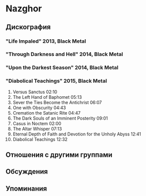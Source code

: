 # Nazghor



## Дискография

### "Life Impaled" 2013, Black Metal



### "Through Darkness and Hell" 2014, Black Metal



### "Upon the Darkest Season" 2014, Black Metal



### "Diabolical Teachings" 2015, Black Metal

1. Versus Sanctus  02:10
2. The Left Hand of Baphomet  05:13
3. Sever the Ties Become the Antichrist  06:07
4. One with Obscurity  04:43
5. Cremation the Satanic Rite  04:47
6. The Dark Souls of an Imminent Posterity  09:01
7. Casus in Noctem  02:00 
8. The Altar Whisper  07:13
9. Eternal Depth of Faith and Devotion for the Unholy Abyss  12:41
10. Diabolical Teachings  12:32 


## Отношения с другими группами


## Обсуждения


## Упоминания

